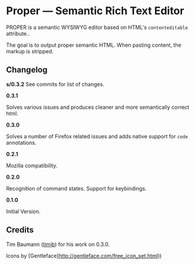Proper — Semantic Rich Text Editor
==================

PROPER is a semantic WYSIWYG editor based on HTML's `contenteditable` attribute..

The goal is to output proper semantic HTML. When pasting content, the markup is stripped.

Changelog
-------------------
**s/0.3.2**
See commits for list of changes.

**0.3.1**

Solves various issues and produces cleaner and more semantically correct html.

**0.3.0**

Solves a number of Firefox related issues and adds native support for `code` annotations.

**0.2.1**

Mozilla compatibility.

**0.2.0**

Recognition of command states. Support for keybindings.

**0.1.0**

Initial Version.


Credits
-------------------

Tim Baumann ([timjb](http://github.com/timjb)) for his work on 0.3.0.

Icons by [Gentleface]http://gentleface.com/free_icon_set.html))
